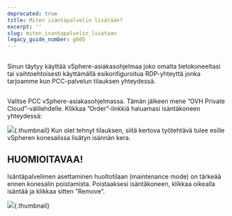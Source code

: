 ```yaml
---
deprecated: true
title: Miten isäntäpalvelin lisätään?
excerpt: ''
slug: miten_isantapalvelin_lisataan
legacy_guide_number: g605
---
```



## 
Sinun täytyy käyttää vSphere-asiakasohjelmaa joko omalta tietokoneeltasi tai vaihtoehtoisesti käyttämällä esikonfiguroitua RDP-yhteyttä jonka tarjoamme kun PCC-palvelun tilauksen yhteydessä.


## 
Valitse PCC vSphere-asiakasohjelmassa. Tämän jälkeen mene ”OVH Private Cloud”-välilehdelle. Klikkaa ”Order”-linkkiä haluamasi isäntäkoneen yhteydessä:

![](images/img_104.jpg){.thumbnail}
Kun olet tehnyt tilauksen, siitä kertova työtehtävä tulee esille vSpheren konesalissa lisätyn isännän kera.


## 

## HUOMIOITAVAA!
Isäntäpalvelimen asettaminen huoltotilaan (maintenance mode) on tärkeää ennen konesalin poistamista.
Poistaaksesi isäntäkoneen, klikkaa oikealla isäntää ja klikkaa sitten ”Remove”.

![](images/img_105.jpg){.thumbnail}

